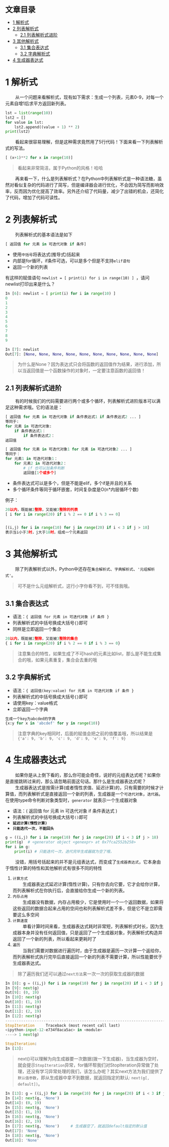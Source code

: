 <font size=5 face='微软雅黑'>__文章目录__</font>
<!-- TOC -->

- [1 解析式](#1-解析式)
- [2 列表解析式](#2-列表解析式)
    - [2.1 列表解析式进阶](#21-列表解析式进阶)
- [3 其他解析式](#3-其他解析式)
    - [3.1 集合表达式](#31-集合表达式)
    - [3.2 字典解析式](#32-字典解析式)
- [4 生成器表达式](#4-生成器表达式)

<!-- /TOC -->
# 1 解析式
&nbsp;&nbsp;&nbsp;&nbsp;&nbsp;&nbsp;&nbsp;&nbsp;从一个问题来看解析式，现有如下需求：生成一个列表，元素0-9，对每一个元素自增1后求平方返回新列表。
```python
lst = list(range(10))
lst2 = []
for value in lst:
    lst2.append((value + 1) ** 2)
print(lst2)
```
&nbsp;&nbsp;&nbsp;&nbsp;&nbsp;&nbsp;&nbsp;&nbsp;看起来很容易理解，但是这种需求竟然用了5行代码！下面来看一下列表解析式的写法。
```python
[ (x+1)**2 for x in range(10)]
```
> 看起来非常简洁，属于Python的风格！哈哈  

&nbsp;&nbsp;&nbsp;&nbsp;&nbsp;&nbsp;&nbsp;&nbsp;再来看一下，什么是列表解析式？在Python中列表解析式是一种语法糖，虽然对看似复杂的代码进行了简写，但是编译器会进行优化，不会因为简写而影响效率，反而因为优化提高了效率。另外还介绍了代码量，减少了出错的机会，还简化了代码，增加了代码可读性。
# 2 列表解析式
&nbsp;&nbsp;&nbsp;&nbsp;&nbsp;&nbsp;&nbsp;&nbsp;列表解析式的基本语法是如下
```python
[ 返回值 for 元素 in 可迭代对象 if 条件]
```
- 使用`中括号`将表达式(推导式)括起来
- 内部是for循环，if条件可选，可以是多个但是不支持`elif语句`
- 返回一个新的列表  

有这样的赋值语句 `newlist = [ print(i) for i in range(10) ] `，请问newlist打印出来是什么？
```python
In [6]: newlist = [ print(i) for i in range(10) ]           
0
1
2
3
4
5
6
7
8
9

In [7]: newlist 
Out[7]: [None, None, None, None, None, None, None, None, None, None]
```
>为什么是None？因为表达式只会将函数的返回值作为结果，进行添加，所以当返回值是一个函数操作的对象时，一定要注意函数的返回值！
## 2.1 列表解析式进阶
&nbsp;&nbsp;&nbsp;&nbsp;&nbsp;&nbsp;&nbsp;&nbsp;有的时候我们的代码需要进行两个或多个循环，列表解析式进阶版本可以满足这种需求哦。它的语法是：
```python
[ 返回值 for 元素 in 可迭代对象 if 条件表达式1 if 条件表达式2 ... ]
等同于:
for 元素 in 可迭代对象:
    if 条件表达式1：
        if 条件表达式2：
返回值

[ 返回值 for 元素 in 可迭代对象1 for 元素 in 可迭代对象2 ... ]
等同于：
for 元素1 in 可迭代对象1：
    for 元素2 in 可迭代对象2：
        # if 也可以加条件判断
        返回值[1个或多个]
```
- 条件表达式可以是多个，但是不能是elif，多个if是并且的关系
- 多个循环条件等同于循环嵌套，时间复杂度是O(n*内层循环个数)  

例子：
```python
20以内，既能被2整除，又能被3整除的列表
[ i for i in range(20) if i % 2 == 0 if i % 3 == 0]


[(i,j) for i in range(10) for j in range(20) if i < 3 if j > 18]
表示当i小于3时，j大于18时，组成一个元素返回
```
# 3 其他解析式
&nbsp;&nbsp;&nbsp;&nbsp;&nbsp;&nbsp;&nbsp;&nbsp;除了列表解析式以外，Python中还存在`集合解析式`、`字典解析式`、`'元组解析式'`。
> 可不是什么元组解析式，这行小字你看不到，可不怪我哦。
## 3.1 集合表达式
- 语法：`{ 返回值 for 元素 in 可迭代对象 if 条件 }`
- 列表解析式的中括号换成大括号`{}`即可
- 同样是立即返回一个集合
```python
20以内，既能被2整除，又能被3整除的集合
{ i for i in range(20) if i % 2 == 0 if i % 3 == 0}
```
> 注意集合的特性，如果生成了不可hash的元素比如list，那么是不能生成集合的哦，如果元素重复，集合会去重的哦
## 3.2 字典解析式
- 语法：`{ 返回值(key:value) for 元素 in 可迭代对象 if 条件 }`
- 列表解析式的中括号换成大括号`{}`即可
- 请使用key：value格式
- 立即返回一个字典
```python
生成一个key为abcded的字典
{x:y for x in 'abcdef' for y in range(10)} 
```
> 注意字典的key相同时，后面的赋值会把之前的值覆盖哦，所以结果是`{'a': 9, 'b': 9, 'c': 9, 'd': 9, 'e': 9, 'f': 9}`
# 4 生成器表达式
&nbsp;&nbsp;&nbsp;&nbsp;&nbsp;&nbsp;&nbsp;&nbsp;如果你是从上倒下看的，那么你可能会奇怪，说好的元组表达式呢？如果你是直接跳转过来的，那么请忽略前面这句话。那什么是生成器表达式呢？  
&nbsp;&nbsp;&nbsp;&nbsp;&nbsp;&nbsp;&nbsp;&nbsp;生成器表达式是按需计算(或者惰性求值、延迟计算)的，只有需要的时候才计算值，而列表解析式是直接返回一个新的列表，生成器是一个`可迭代对象`，`迭代器`。在使用type命令判断对象类型时，`generator` 就表示一个生成器对象
- 语法：( 返回值 for 元素 in 可迭代对象 if 条件表达式 )
- 列表解析式的中括号换成大括号`()`即可
- __`延迟计算(惰性计算)`__
- __`只能迭代一次，不能回头`__
```python
g = ((i,j) for i in range(10) for j in range(20) if i < 3 if j > 18)
print(g)  # <generator object <genexpr> at 0x7fca2552b258>
for i in g:
    print(i) # 只能迭代一次，迭代完毕生成器就为空了哦，
```
&nbsp;&nbsp;&nbsp;&nbsp;&nbsp;&nbsp;&nbsp;&nbsp;没错，用括号括起来的并不是元组表达式，而变成了`生成器表达式`，它本身由于惰性计算的特性和其他解析式有很多不同的特性
1. `计算方式`  
&nbsp;&nbsp;&nbsp;&nbsp;&nbsp;&nbsp;&nbsp;&nbsp;生成器表达式延迟计算(惰性计算)，只有你去向它要，它才会给你计算，而列表解析式在你执行后，会直接给你生成一个新的列表。
2. `内存占用`  
&nbsp;&nbsp;&nbsp;&nbsp;&nbsp;&nbsp;&nbsp;&nbsp;生成器没有数据，内存占用极少，它是使用时一个一个返回数据，如果将这些返回的数据合起来占用的空间也和列表解析式差不多，但是它不是立即需要这么多空间
3. `计算速度`  
&nbsp;&nbsp;&nbsp;&nbsp;&nbsp;&nbsp;&nbsp;&nbsp;单看计算时间来看，生成器表达式耗时非常短，列表解析式时长，因为生成器本身并没有任何返回值，只是返回了一个生成器对象，列表解析式构造并返回了一个新的列表，所以看起来更耗时了
4. `遍历`  
&nbsp;&nbsp;&nbsp;&nbsp;&nbsp;&nbsp;&nbsp;&nbsp;当我们需要对数据进行遍历时，由于生成器是遍历一次计算一个返给你，而列表解析式执行完毕后直接返回一个新的列表不需要计算，所以性能要优于生成器表达式。
>除了遍历我们还可以通过`next方法`来一次一次的获取生成器的数据
```python
In [8]: g = ((i,j) for i in range(10) for j in range(20) if i < 3 if j > 18)
In [9]: next(g) 
Out[9]: (0, 19)
In [10]: next(g)
Out[10]: (1, 19)
In [11]: next(g)
Out[11]: (2, 19)
In [12]: next(g)   
---------------------------------------------------------------------------
StopIteration     Traceback (most recent call last)
<ipython-input-12-e734f8aca5ac> in <module>
----> 1 next(g)

StopIteration: 
In [13]:
```
>next()可以理解为向生成器要一次数据(拨一下生成器)，当生成器为空时，就会提示`StopIteration`异常，for循环帮我们对StopIteration异常做了处理，还没有学习异常处理的我们，该怎么办呢？其实next方法为我们提供了`默认值参数`，即从生成器中拿不到数据，就返回指定的默认: `next(g[, default])`。
```python
In [13]: g = ((i,j) for i in range(10) for j in range(20) if i < 3 if j > 18)           
In [14]: next(g, 'None')    
Out[14]: (0, 19)
In [15]: next(g, 'None')    
Out[15]: (1, 19)
In [16]: next(g, 'None')    
Out[16]: (2, 19)
In [17]: next(g, 'None')     # 生成器空了，就返回default指定的默认值 
Out[17]: 'None'
In [18]: next(g, 'None')    
Out[18]: 'None'
```